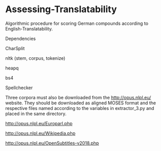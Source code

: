 # Assessing-Translatability
Algorithmic procedure for scoring German compounds according to English-Translatability.



Dependencies

CharSplit

nltk (stem, corpus, tokenize)

heapq

bs4

Spellchecker




Three corpora must also be downloaded from the http://opus.nlpl.eu/ website. They should be downloaded as aligned MOSES format and the respective files named according to the variables in extractor_3.py and placed in the same directory.


http://opus.nlpl.eu/Europarl.php

http://opus.nlpl.eu/Wikipedia.php

http://opus.nlpl.eu/OpenSubtitles-v2018.php
